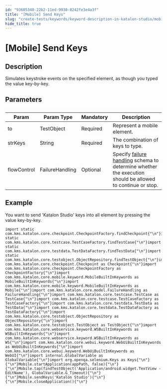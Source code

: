 ```yaml
---
id: "93605340-22b2-11ed-9930-0242fe3e4a3f"
title: "[Mobile] Send Keys"
slug: "create-tests/keywords/keyword-description-in-katalon-studio/mobile-keywords/mobile-send-keys"
hide_title: true
---
```


# <a id="id_0" class="anchor_top_offset"/><a id="ariaid-title1" class="anchor_top_offset"/>[Mobile] Send Keys


## <a id="id_0__id_1" class="anchor_top_offset"/>Description 

              
<p xmlns="http://www.w3.org/1999/xhtml" className="p">Simulates keystroke events on the specified element, as though   you typed the value key-by-key. </p> 
      

## <a id="id_0__id_2" class="anchor_top_offset"/>Parameters 

              
<table xmlns="http://www.w3.org/1999/xhtml" className="table anchor_top_offset" id="id_0__cf874296-78a2-4e12-a665-514574c08d4a"><caption /><thead className="thead"><tr className><th className="entry anchor_top_offset" id="id_0__cf874296-78a2-4e12-a665-514574c08d4a__entry__1">Param</th><th className="entry anchor_top_offset" id="id_0__cf874296-78a2-4e12-a665-514574c08d4a__entry__2">Param Type</th><th className="entry anchor_top_offset" id="id_0__cf874296-78a2-4e12-a665-514574c08d4a__entry__3">Mandatory</th><th className="entry anchor_top_offset" id="id_0__cf874296-78a2-4e12-a665-514574c08d4a__entry__4">Description</th></tr></thead><tbody className="tbody"><tr className><td className="entry" headers="id_0__cf874296-78a2-4e12-a665-514574c08d4a__entry__1 id_0__cf874296-78a2-4e12-a665-514574c08d4a__entry__2 id_0__cf874296-78a2-4e12-a665-514574c08d4a__entry__3 id_0__cf874296-78a2-4e12-a665-514574c08d4a__entry__4 ">to</td><td className="entry" headers="id_0__cf874296-78a2-4e12-a665-514574c08d4a__entry__1 id_0__cf874296-78a2-4e12-a665-514574c08d4a__entry__2 id_0__cf874296-78a2-4e12-a665-514574c08d4a__entry__3 id_0__cf874296-78a2-4e12-a665-514574c08d4a__entry__4 ">TestObject</td><td className="entry" headers="id_0__cf874296-78a2-4e12-a665-514574c08d4a__entry__1 id_0__cf874296-78a2-4e12-a665-514574c08d4a__entry__2 id_0__cf874296-78a2-4e12-a665-514574c08d4a__entry__3 id_0__cf874296-78a2-4e12-a665-514574c08d4a__entry__4 ">Required</td><td className="entry" headers="id_0__cf874296-78a2-4e12-a665-514574c08d4a__entry__1 id_0__cf874296-78a2-4e12-a665-514574c08d4a__entry__2 id_0__cf874296-78a2-4e12-a665-514574c08d4a__entry__3 id_0__cf874296-78a2-4e12-a665-514574c08d4a__entry__4 ">Represent a mobile element.</td></tr><tr className><td className="entry" headers="id_0__cf874296-78a2-4e12-a665-514574c08d4a__entry__1 id_0__cf874296-78a2-4e12-a665-514574c08d4a__entry__2 id_0__cf874296-78a2-4e12-a665-514574c08d4a__entry__3 id_0__cf874296-78a2-4e12-a665-514574c08d4a__entry__4 ">strKeys</td><td className="entry" headers="id_0__cf874296-78a2-4e12-a665-514574c08d4a__entry__1 id_0__cf874296-78a2-4e12-a665-514574c08d4a__entry__2 id_0__cf874296-78a2-4e12-a665-514574c08d4a__entry__3 id_0__cf874296-78a2-4e12-a665-514574c08d4a__entry__4 ">String</td><td className="entry" headers="id_0__cf874296-78a2-4e12-a665-514574c08d4a__entry__1 id_0__cf874296-78a2-4e12-a665-514574c08d4a__entry__2 id_0__cf874296-78a2-4e12-a665-514574c08d4a__entry__3 id_0__cf874296-78a2-4e12-a665-514574c08d4a__entry__4 ">Required</td><td className="entry" headers="id_0__cf874296-78a2-4e12-a665-514574c08d4a__entry__1 id_0__cf874296-78a2-4e12-a665-514574c08d4a__entry__2 id_0__cf874296-78a2-4e12-a665-514574c08d4a__entry__3 id_0__cf874296-78a2-4e12-a665-514574c08d4a__entry__4 ">The combination of keys to type.</td></tr><tr className><td className="entry" headers="id_0__cf874296-78a2-4e12-a665-514574c08d4a__entry__1 id_0__cf874296-78a2-4e12-a665-514574c08d4a__entry__2 id_0__cf874296-78a2-4e12-a665-514574c08d4a__entry__3 id_0__cf874296-78a2-4e12-a665-514574c08d4a__entry__4 ">flowControl</td><td className="entry" headers="id_0__cf874296-78a2-4e12-a665-514574c08d4a__entry__1 id_0__cf874296-78a2-4e12-a665-514574c08d4a__entry__2 id_0__cf874296-78a2-4e12-a665-514574c08d4a__entry__3 id_0__cf874296-78a2-4e12-a665-514574c08d4a__entry__4 ">FailureHandling</td><td className="entry" headers="id_0__cf874296-78a2-4e12-a665-514574c08d4a__entry__1 id_0__cf874296-78a2-4e12-a665-514574c08d4a__entry__2 id_0__cf874296-78a2-4e12-a665-514574c08d4a__entry__3 id_0__cf874296-78a2-4e12-a665-514574c08d4a__entry__4 ">Optional</td><td className="entry" headers="id_0__cf874296-78a2-4e12-a665-514574c08d4a__entry__1 id_0__cf874296-78a2-4e12-a665-514574c08d4a__entry__2 id_0__cf874296-78a2-4e12-a665-514574c08d4a__entry__3 id_0__cf874296-78a2-4e12-a665-514574c08d4a__entry__4 ">Specify <a className="xref" href="/docs/maintain/configure-failure-handling-settings-in-katalon-studio">failure handling</a> schema to         determine whether the execution should be allowed to continue or         stop.</td></tr></tbody></table> 
      

## <a id="id_0__id_3" class="anchor_top_offset"/>Example 

              
<p xmlns="http://www.w3.org/1999/xhtml" className="p">You want to send 'Katalon Studio' keys into all element by   pressing the value key-by-key.</p> 
              
<pre xmlns="http://www.w3.org/1999/xhtml" className="pre codeblock"><code>import static com.kms.katalon.core.checkpoint.CheckpointFactory.findCheckpoint{"\n"}import static com.kms.katalon.core.testcase.TestCaseFactory.findTestCase{"\n"}import static com.kms.katalon.core.testdata.TestDataFactory.findTestData{"\n"}import static com.kms.katalon.core.testobject.ObjectRepository.findTestObject{"\n"}import com.kms.katalon.core.checkpoint.Checkpoint as Checkpoint{"\n"}import com.kms.katalon.core.checkpoint.CheckpointFactory as CheckpointFactory{"\n"}import com.kms.katalon.core.mobile.keyword.MobileBuiltInKeywords as MobileBuiltInKeywords{"\n"}import com.kms.katalon.core.mobile.keyword.MobileBuiltInKeywords as Mobile{"\n"}import com.kms.katalon.core.model.FailureHandling as FailureHandling{"\n"}import com.kms.katalon.core.testcase.TestCase as TestCase{"\n"}import com.kms.katalon.core.testcase.TestCaseFactory as TestCaseFactory{"\n"}import com.kms.katalon.core.testdata.TestData as TestData{"\n"}import com.kms.katalon.core.testdata.TestDataFactory as TestDataFactory{"\n"}import com.kms.katalon.core.testobject.ObjectRepository as ObjectRepository{"\n"}import com.kms.katalon.core.testobject.TestObject as TestObject{"\n"}import com.kms.katalon.core.webservice.keyword.WSBuiltInKeywords as WSBuiltInKeywords{"\n"}import com.kms.katalon.core.webservice.keyword.WSBuiltInKeywords as WS{"\n"}import com.kms.katalon.core.webui.keyword.WebUiBuiltInKeywords as WebUiBuiltInKeywords{"\n"}import com.kms.katalon.core.webui.keyword.WebUiBuiltInKeywords as WebUI{"\n"}import internal.GlobalVariable as GlobalVariable{"\n"}import org.openqa.selenium.Keys as Keys{"\n"}{"\n"}Mobile.startApplication(appPath, false){"\n"} {"\n"}Mobile.tap(findTestObject('Application/android.widget.TextView - EditName'), GlobalVariable.G_Timeout){"\n"} {"\n"}Mobile.sendKeys('Katalon Studio'){"\n"}{"\n"}Mobile.closeApplication(){"\n"}</code></pre> 
            
